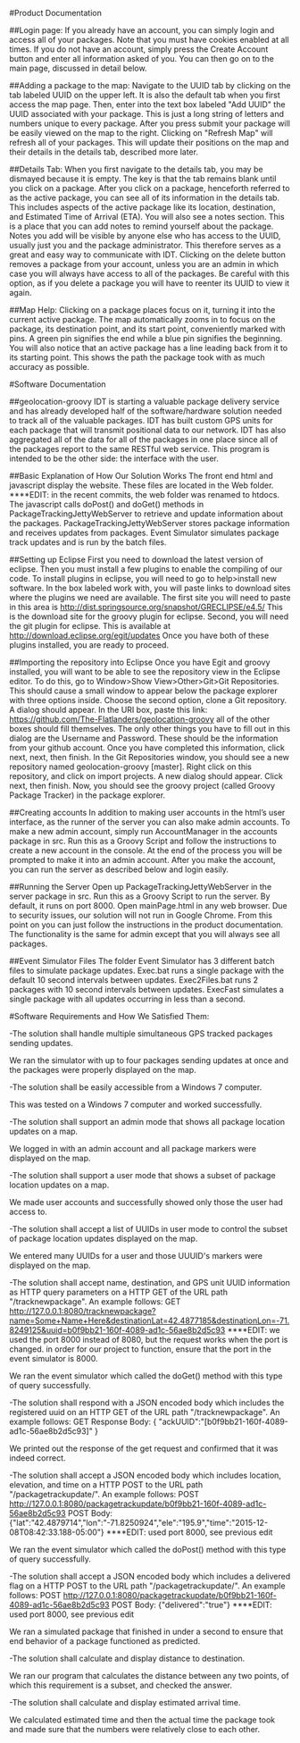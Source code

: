 #Product Documentation

##Login page:
If you already have an account, you can simply login and access all of your packages. Note that you must have cookies enabled at all times. If you do not have an account, simply press the Create Account button and enter all information asked of you. You can then go on to the main page, discussed in detail below.

##Adding a package to the map:
Navigate to the UUID tab by clicking on the tab labeled UUID on the upper left. It is also the default tab when you first access the map page. Then, enter into the text box labeled "Add UUID" the UUID associated with your package. This is just a long string of letters and numbers unique to every package. After you press submit your package will be easily viewed on the map to the right.
Clicking on "Refresh Map" will refresh all of your packages. This will update their positions on the map and their details in the details tab, described more later. 

##Details Tab:
When you first navigate to the details tab, you may be dismayed because it is empty. The key is that the tab remains blank until you click on a package. After you click on a package, henceforth referred to as the active package, you can see all of its information in the details tab. This includes aspects of the active package like its location, destination, and Estimated Time of Arrival (ETA). You will also see a notes section. This is a place that you can add notes to remind yourself about the package. Notes you add will be visible by anyone else who has access to the UUID, usually just you and the package administrator. This therefore serves as a great and easy way to communicate with IDT. Clicking on the delete button removes a package from your account, unless you are an admin in which case you will always have access to all of the packages. Be careful with this option, as if you delete a package you will have to reenter its UUID to view it again.

##Map Help:
Clicking on a package places focus on it, turning it into the current active package. The map automatically zooms in to focus on the package, its destination point, and its start point, conveniently marked with pins. A green pin signifies the end while a blue pin signifies the beginning. You will also notice that an active package has a line leading back from it to its starting point. This shows the path the package took with as much accuracy as possible. 

#Software Documentation

##geolocation-groovy
IDT is starting a valuable package delivery service and has already developed half of the software/hardware solution needed to track all of the valuable packages. IDT has built custom GPS units for each package that will transmit positional data to our network. IDT has also aggregated all of the data for all of the packages in one place since all of the packages report to the same RESTful web service. This program is intended to be the other side: the interface with the user.

##Basic Explanation of How Our Solution Works
The front end html and javascript display the website. These files are located in the Web folder. ****EDIT: in the recent commits, the web folder was renamed to htdocs. The javascript calls doPost() and doGet() methods in PackageTrackingJettyWebServer to retrieve and update information about the packages. PackageTrackingJettyWebServer stores package information and receives updates from packages. Event Simulator simulates package track updates and is run by the batch files.

##Setting up Eclipse
First you need to download the latest version of eclipse. Then you must install a few plugins to enable the compiling of our code. To install plugins in eclipse, you will need to go to help>install new software. In the box labeled work with, you will paste links to download sites where the  plugins we need are available. The first site you will need to paste in this area is 
http://dist.springsource.org/snapshot/GRECLIPSE/e4.5/
This is the download site for the groovy plugin for eclipse.
Second, you will need the git plugin for eclipse. This is available at 
http://download.eclipse.org/egit/updates 
Once you have both of these plugins installed, you are ready to proceed. 

##Importing the repository into Eclipse
Once you have Egit and groovy installed, you will want to be able to see the repository view in the Eclipse editor. To do this, go to Window>Show View>Other>Git>Git Repositories. This should cause a small window to appear below the package explorer with three options inside. Choose the second option, clone a Git repository.
A dialog should appear. In the URI box, paste this link: https://github.com/The-Flatlanders/geolocation-groovy
all of the other boxes should fill themselves. The only other things you have to fill out in this dialog are the Username and Password. These should be the information from your github account. Once you have completed this information, click next, next, then finish. In the Git Repositories window, you should see a new repository named geolocation-groovy [master]. Right click on this repository, and click on import projects. A new dialog should appear. Click next, then finish. Now, you should see the groovy project (called Groovy Package Tracker) in the package explorer. 

##Creating accounts
In addition to making user accounts in the html’s user interface, as the runner of the server you can also make admin accounts. To make a new admin account, simply run AccountManager in the accounts package in src. Run this as a Groovy Script and follow the instructions to create a new account in the console. At the end of the process you will be prompted to make it into an admin account. After you make the account, you can run the server as described below and login easily.
 
##Running the Server
Open up PackageTrackingJettyWebServer in the server package in src. Run this as a Groovy Script to run the server. By default, it runs on port 8000. Open mainPage.html in any web browser. Due to security issues, our solution will not run in Google Chrome. From this point on you can just follow the instructions in the product documentation. The functionality is the same for admin except that you will always see all packages.

##Event Simulator Files
The folder Event Simulator has 3 different batch files to simulate package updates. Exec.bat runs a single package with the default 10 second intervals between updates. Exec2Files.bat runs 2 packages with 10 second intervals between updates. ExecFast simulates a single package with all updates occurring in less than a second.

#Software Requirements and How We Satisfied Them: 

-The solution shall handle multiple simultaneous GPS tracked packages sending updates.

We ran the simulator with up to four packages sending updates at once and the packages were properly displayed on the map.


-The solution shall be easily accessible from a Windows 7 computer. 

This was tested on a Windows 7 computer and worked successfully.


-The solution shall support an admin mode that shows all package location updates on a map.

We logged in with an admin account and all package markers were displayed on the map.

-The solution shall support a user mode that shows a subset of package location updates on a map.

We made user accounts and successfully showed only those the user had access to.


-The solution shall accept a list of UUIDs in user mode to control the subset of package location updates displayed on the map. 

We entered many UUIDs for a user and those UUUID's markers were displayed on the map.


-The solution shall accept name, destination, and GPS unit UUID information as HTTP query parameters on a HTTP GET of the URL path "/tracknewpackage". An example follows: GET http://127.0.0.1:8080/tracknewpackage?name=Some+Name+Here&destinationLat=42.4877185&destinationLon=-71.8249125&uuid=b0f9bb21-160f-4089-ad1c-56ae8b2d5c93 ****EDIT: we used the port 8000 instead of 8080, but the request works when the port is changed. in order for our project to function, ensure that the port in the event simulator is 8000.

We ran the event simulator which called the doGet() method with this type of query successfully.


-The solution shall respond with a JSON encoded body which includes the registered uuid on an HTTP GET of the URL path "/tracknewpackage". An example follows: GET Response Body: { "ackUUID":"[b0f9bb21-160f-4089-ad1c-56ae8b2d5c93]" }

We printed out the response of the get request and confirmed that it was indeed correct.


-The solution shall accept a JSON encoded body which includes location, elevation, and time on a HTTP POST to the URL path "/packagetrackupdate/". An example follows: POST http://127.0.0.1:8080/packagetrackupdate/b0f9bb21-160f-4089-ad1c-56ae8b2d5c93 POST Body: {"lat":"42.4879714","lon":"-71.8250924","ele":"195.9","time":"2015-12-08T08:42:33.188-05:00"} ****EDIT: used port 8000, see previous edit

We ran the event simulator which called the doPost() method with this type of query successfully.


-The solution shall accept a JSON encoded body which includes a delivered flag on a HTTP POST to the URL path "/packagetrackupdate/". An example follows: POST http://127.0.0.1:8080/packagetrackupdate/b0f9bb21-160f-4089-ad1c-56ae8b2d5c93  POST Body: {"delivered":"true"} ****EDIT: used port 8000, see previous edit

We ran a simulated package that finished in under a second to ensure that end behavior of a package functioned as predicted.


-The solution shall calculate and display distance to destination. 

We ran our program that calculates the distance between any two points, of which this requirement is a subset, and checked the answer.


-The solution shall calculate and display estimated arrival time. 

We calculated estimated time and then the actual time the package took and made sure that the numbers were relatively close to each other.


